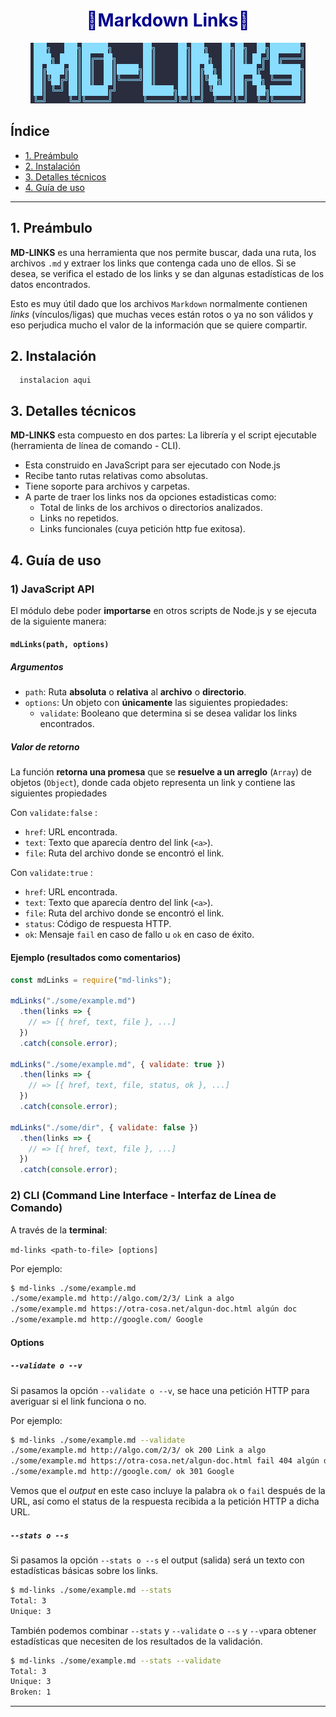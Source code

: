 <h1 align='center' style=color:darkblue>🔗Markdown Links🔗</h1>

<div align='center'>

![banner](img/banner.png)

</div>

## Índice

* [1. Preámbulo](#1-preámbulo)
* [2. Instalación](#2-instalación)
* [3. Detalles técnicos](#3-detalles-técnicos)
* [4. Guía de uso](#4-guía-de-uso)

***

## 1. Preámbulo

**MD-LINKS** es una herramienta que nos permite buscar, dada una ruta, los archivos `.md` y extraer los links que contenga cada uno de ellos. Si se desea, se verifica el estado de los links y se dan algunas estadísticas de los datos encontrados.  

Esto es muy útil dado que los archivos `Markdown` normalmente contienen _links_ (vínculos/ligas) que muchas veces están rotos o ya no son válidos y eso perjudica mucho el valor de la información que se quiere compartir.

## 2. Instalación
```
  instalacion aqui
```
## 3. Detalles técnicos

**MD-LINKS** esta compuesto en dos partes: La librería y el script ejecutable (herramienta de línea de comando - CLI).

- Esta construido en JavaScript para ser ejecutado con Node.js 
- Recibe tanto rutas relativas como absolutas.
- Tiene soporte para archivos y carpetas.
- A parte de traer los links nos da opciones estadisticas como: 
  -  Total de links de los archivos o directorios analizados.
  - Links no repetidos.
  - Links funcionales (cuya petición http fue exitosa).

## 4. Guía de uso

### 1) JavaScript API

El módulo debe poder **importarse** en otros scripts de Node.js y se ejecuta de la siguiente manera:

#### `mdLinks(path, options)`

##### Argumentos

* `path`: Ruta **absoluta** o **relativa** al **archivo** o **directorio**.
* `options`: Un objeto con **únicamente** las siguientes propiedades:
  - `validate`: Booleano que determina si se desea validar los links encontrados.

##### Valor de retorno

La función **retorna una promesa** que se **resuelve a un arreglo**
(`Array`) de objetos (`Object`), donde cada objeto representa un link y contiene las siguientes propiedades

Con `validate:false` :

* `href`: URL encontrada.
* `text`: Texto que aparecía dentro del link (`<a>`).
* `file`: Ruta del archivo donde se encontró el link.

Con `validate:true` :

* `href`: URL encontrada.
* `text`: Texto que aparecía dentro del link (`<a>`).
* `file`: Ruta del archivo donde se encontró el link.
* `status`: Código de respuesta HTTP.
* `ok`: Mensaje `fail` en caso de fallo u `ok` en caso de éxito.

#### Ejemplo (resultados como comentarios)

```js
const mdLinks = require("md-links");

mdLinks("./some/example.md")
  .then(links => {
    // => [{ href, text, file }, ...]
  })
  .catch(console.error);

mdLinks("./some/example.md", { validate: true })
  .then(links => {
    // => [{ href, text, file, status, ok }, ...]
  })
  .catch(console.error);

mdLinks("./some/dir", { validate: false })
  .then(links => {
    // => [{ href, text, file }, ...]
  })
  .catch(console.error);
```

### 2) CLI (Command Line Interface - Interfaz de Línea de Comando)

A través de la **terminal**:

`md-links <path-to-file> [options]`

Por ejemplo:

```sh
$ md-links ./some/example.md
./some/example.md http://algo.com/2/3/ Link a algo
./some/example.md https://otra-cosa.net/algun-doc.html algún doc
./some/example.md http://google.com/ Google
```

#### Options

##### `--validate o --v`

Si pasamos la opción `--validate o --v`, se hace una petición HTTP para averiguar si el link funciona o no.

Por ejemplo:

```sh
$ md-links ./some/example.md --validate
./some/example.md http://algo.com/2/3/ ok 200 Link a algo
./some/example.md https://otra-cosa.net/algun-doc.html fail 404 algún doc
./some/example.md http://google.com/ ok 301 Google
```

Vemos que el _output_ en este caso incluye la palabra `ok` o `fail` después de la URL, así como el status de la respuesta recibida a la petición HTTP a dicha URL.

##### `--stats o --s`

Si pasamos la opción `--stats o --s` el output (salida) será un texto con estadísticas básicas sobre los links.

```sh
$ md-links ./some/example.md --stats
Total: 3
Unique: 3
```

También podemos combinar `--stats` y `--validate`  o `--s` y `--v`para obtener estadísticas que necesiten de los resultados de la validación.

```sh
$ md-links ./some/example.md --stats --validate
Total: 3
Unique: 3
Broken: 1
```

***

